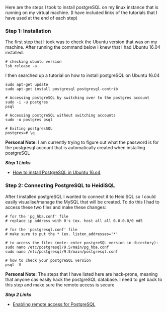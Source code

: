 Here are the steps I took to install postgreSQL on my linux instance that is running on my virtual machine. (I have included links of the tutorials that I have used at the end of each step)

### Step 1: Installation

The first step that I took was to check the Ubuntu version that was on my machine. After running the command below I knew that I had Ubuntu 16.04 installed. 
```console
# checking ubuntu version
lsb_release -a
```
I then searched up a tutorial on how to install postgreSQL on Ubuntu 16.04
```console
sudo apt-get update
sudo apt-get install postgresql postgresql-contrib

# Accessing postgreSQL by switching over to the postgres account
sudo -i -u postgres
psql

# Accessing postgreSQL without switching accounts
sudo -u postgres psql

# Exiting postgresSQL 
postgres=# \q
```

**Personal Note**: I am currently trying to figure out what the password is for the postgresql account that is automatically created when installing postgreSQL

***Step 1 Links***

- [How to install PostgreSQL in Ubuntu 16.o4](https://www.digitalocean.com/community/tutorials/how-to-install-and-use-postgresql-on-ubuntu-16-04)

### Step 2: Connecting PostgreSQL to HeidiSQL

After I installed postgreSQL I wanted to connect it to HeidiSQL so I could easily visualise/manage the MySQL that will be created. To do this I had to access these two files and make these changes:
```console
# for the 'pg_hba.conf' file
# replace ip address with 0's (ex. host all all 0.0.0.0/0 md5 

# for the 'postgresql.conf' file
# make sure to put the * (ex. listen_addresses='*' 

# to access the files (note: enter postgreSQL version in directory):
sudo nano /etc/postgresql/9.5/main/pg_hba.conf
sudo nano /etc/postgresql/9.5/main/postgresql.conf

# how to check your postgreSQL version
psql -V
```


**Personal Note**: The steps that I have listed here are hack-prone, meaning that anyone cas easily hack the postgreSQL database. I need to get back to this step and make sure the remote access is secure

***Step 2 Links***
- [Enabling remote access for PostgreSQL](https://stackoverflow.com/questions/31091748/postgres-server-not-listening)

